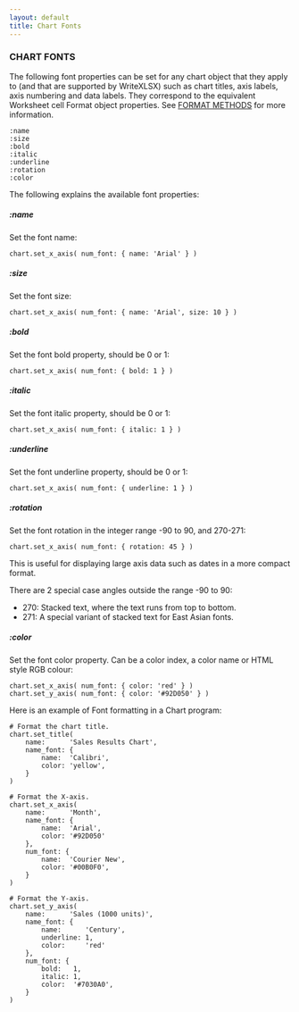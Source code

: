 ```yaml
---
layout: default
title: Chart Fonts
---
```

### <a name="chart_fonts" class="anchor" href="#chart_fonts"><span class="octicon octicon-link" /></a>CHART FONTS

The following font properties can be set for any chart object that they apply to
(and that are supported by WriteXLSX) such as chart titles, axis labels,
axis numbering and data labels.
They correspond to the equivalent Worksheet cell Format object properties.
See [FORMAT METHODS][] for more information.

    :name
    :size
    :bold
    :italic
    :underline
    :rotation
    :color

The following explains the available font properties:

##### <a name="name" class="anchor" href="#name"><span class="octicon octicon-link" /></a>:name
Set the font name:

    chart.set_x_axis( num_font: { name: 'Arial' } )

##### <a name="size" class="anchor" href="#size"><span class="octicon octicon-link" /></a>:size
Set the font size:

    chart.set_x_axis( num_font: { name: 'Arial', size: 10 } )

##### <a name="bold" class="anchor" href="#bold"><span class="octicon octicon-link" /></a>:bold
Set the font bold property, should be 0 or 1:

    chart.set_x_axis( num_font: { bold: 1 } )

##### <a name="italic" class="anchor" href="#italic"><span class="octicon octicon-link" /></a>:italic
Set the font italic property, should be 0 or 1:

    chart.set_x_axis( num_font: { italic: 1 } )

##### <a name="underline" class="anchor" href="#underline"><span class="octicon octicon-link" /></a>:underline
Set the font underline property, should be 0 or 1:

    chart.set_x_axis( num_font: { underline: 1 } )

##### <a name="rotation" class="anchor" href="#rotation"><span class="octicon octicon-link" /></a>:rotation
Set the font rotation in the integer range -90 to 90, and 270-271:

    chart.set_x_axis( num_font: { rotation: 45 } )

This is useful for displaying large axis data such as dates in a more compact format.

There are 2 special case angles outside the range -90 to 90:

* 270: Stacked text, where the text runs from top to bottom.
* 271: A special variant of stacked text for East Asian fonts.

##### <a name="color" class="anchor" href="#color"><span class="octicon octicon-link" /></a>:color
Set the font color property. Can be a color index, a color name or HTML style RGB colour:

    chart.set_x_axis( num_font: { color: 'red' } )
    chart.set_y_axis( num_font: { color: '#92D050' } )

Here is an example of Font formatting in a Chart program:

    # Format the chart title.
    chart.set_title(
        name:      'Sales Results Chart',
        name_font: {
            name:  'Calibri',
            color: 'yellow',
        }
    )

    # Format the X-axis.
    chart.set_x_axis(
        name:      'Month',
        name_font: {
            name:  'Arial',
            color: '#92D050'
        },
        num_font: {
            name:  'Courier New',
            color: '#00B0F0',
        }
    )

    # Format the Y-axis.
    chart.set_y_axis(
        name:      'Sales (1000 units)',
        name_font: {
            name:      'Century',
            underline: 1,
            color:     'red'
        },
        num_font: {
            bold:   1,
            italic: 1,
            color:  '#7030A0',
        }
    )


[FORMAT METHODS]: format.html#format
